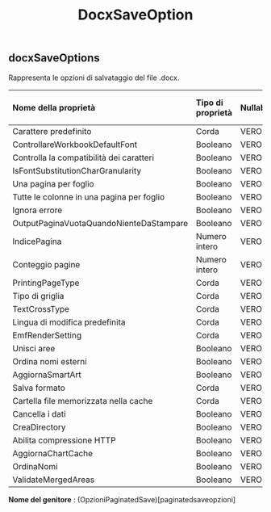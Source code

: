 ﻿---
title: DocxSaveOption
second_title: Aspose.Cells Cloud Documen
type: docs
url: /it/specification/model/docxsaveoptions/
description: "Aspose.Cells Specifica del modello cloud: DocxSaveOptions. Gestisci facilmente Excel e altri fogli di calcolo con funzionalità come apertura, generazione, modifica, divisione, unione, confronto e conversione"
weight: 50
---
## **docxSaveOptions**

 Rappresenta le opzioni di salvataggio del file .docx.

| Nome della proprietà| Tipo di proprietà| Nullabile| Sola lettura| Valore di default| Descrizione|
|:- |:- |:- |:- |:- |:- |
| Carattere predefinito| Corda| VERO| Falso|||
| ControllareWorkbookDefaultFont| Booleano| VERO| Falso|||
| Controlla la compatibilità dei caratteri| Booleano| VERO| Falso|||
| IsFontSubstitutionCharGranularity| Booleano| VERO| Falso|||
| Una pagina per foglio| Booleano| VERO| Falso|||
| Tutte le colonne in una pagina per foglio| Booleano| VERO| Falso|||
| Ignora errore| Booleano| VERO| Falso|||
| OutputPaginaVuotaQuandoNienteDaStampare| Booleano| VERO| Falso|||
| IndicePagina| Numero intero| VERO| Falso|||
| Conteggio pagine| Numero intero| VERO| Falso|||
| PrintingPageType| Corda| VERO| Falso|||
| Tipo di griglia| Corda| VERO| Falso|||
| TextCrossType| Corda| VERO| Falso|||
| Lingua di modifica predefinita| Corda| VERO| Falso|||
| EmfRenderSetting| Corda| VERO| Falso|||
| Unisci aree| Booleano| VERO| Falso|||
|Ordina nomi esterni| Booleano| VERO| Falso|||
| AggiornaSmartArt| Booleano| VERO| Falso|||
| Salva formato| Corda| VERO| Falso|||
| Cartella file memorizzata nella cache| Corda| VERO| Falso|||
| Cancella i dati| Booleano| VERO| Falso|||
| CreaDirectory| Booleano| VERO| Falso|||
| Abilita compressione HTTP| Booleano| VERO| Falso|||
| AggiornaChartCache| Booleano| VERO| Falso|||
|OrdinaNomi| Booleano| VERO| Falso|||
| ValidateMergedAreas| Booleano| VERO| Falso|||

**Nome del genitore** : (OpzioniPaginatedSave)[paginatedsaveopzioni]